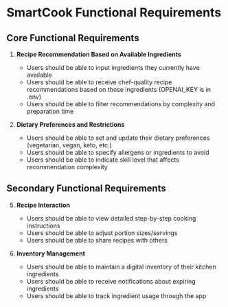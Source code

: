 # SmartCook Functional Requirements

## Core Functional Requirements

1. **Recipe Recommendation Based on Available Ingredients**
   - Users should be able to input ingredients they currently have available
   - Users should be able to receive chef-quality recipe recommendations based on those ingredients (OPENAI_KEY is in .env)
   - Users should be able to filter recommendations by complexity and preparation time

2. **Dietary Preferences and Restrictions**
   - Users should be able to set and update their dietary preferences (vegetarian, vegan, keto, etc.)
   - Users should be able to specify allergens or ingredients to avoid
   - Users should be able to indicate skill level that affects recommendation complexity

## Secondary Functional Requirements

5. **Recipe Interaction**
   - Users should be able to view detailed step-by-step cooking instructions
   - Users should be able to adjust portion sizes/servings
   - Users should be able to share recipes with others

6. **Inventory Management**
   - Users should be able to maintain a digital inventory of their kitchen ingredients
   - Users should be able to receive notifications about expiring ingredients
   - Users should be able to track ingredient usage through the app 